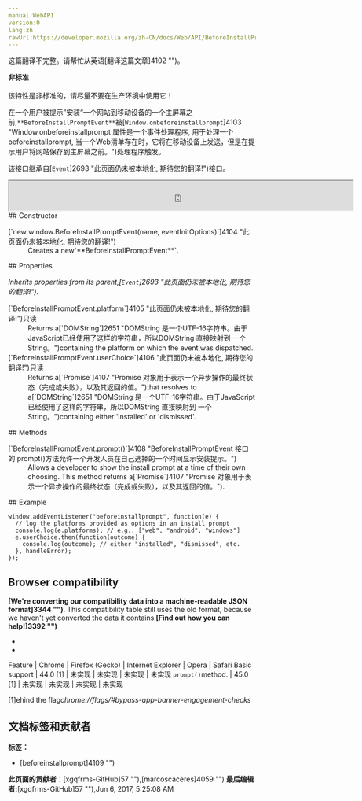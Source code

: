 ```yaml
---
manual:WebAPI
version:0
lang:zh
rawUrl:https://developer.mozilla.org/zh-CN/docs/Web/API/BeforeInstallPromptEvent
---
```




这篇翻译不完整。请帮忙从英语[翻译这篇文章]4102 "")。






**非标准**<br></br>该特性是非标准的，请尽量不要在生产环境中使用它！




在一个用户被提示”安装“一个网站到移动设备的一个主屏幕之前,`**BeforeInstallPromptEvent**`被[`Window.onbeforeinstallprompt`]4103 "Window.onbeforeinstallprompt 属性是一个事件处理程序, 用于处理一个beforeinstallprompt, 当一个Web清单存在时，它将在移动设备上发送，但是在提示用户将网站保存到主屏幕之前。")处理程序触发。



该接口继承自[`Event`]2693 "此页面仍未被本地化, 期待您的翻译!")接口。

<iframe src='https://mdn.mozillademos.org/zh-CN/docs/Web/API/BeforeInstallPromptEvent$samples/inheritance_diagram?revision=1253419' width='700' height='60'></iframe>
## Constructor<a name="Constructor"></a>
<dl><dt>[`new window.BeforeInstallPromptEvent(name, eventInitOptions)`]4104 "此页面仍未被本地化, 期待您的翻译!")</dt><dd>Creates a new`**BeforeInstallPromptEvent**`.</dd></dl>
## Properties<a name="Properties"></a>


<em>Inherits properties from its parent,[`Event`]2693 "此页面仍未被本地化, 期待您的翻译!").</em>

<dl><dt>[`BeforeInstallPromptEvent.platform`]4105 "此页面仍未被本地化, 期待您的翻译!")只读</dt><dd>Returns a[`DOMString`]2651 "DOMString 是一个UTF-16字符串。由于JavaScript已经使用了这样的字符串，所以DOMString 直接映射到 一个String。")containing the platform on which the event was dispatched.</dd><dt>[`BeforeInstallPromptEvent.userChoice`]4106 "此页面仍未被本地化, 期待您的翻译!")只读</dt><dd>Returns a[`Promise`]4107 "Promise 对象用于表示一个异步操作的最终状态（完成或失败），以及其返回的值。")that resolves to a[`DOMString`]2651 "DOMString 是一个UTF-16字符串。由于JavaScript已经使用了这样的字符串，所以DOMString 直接映射到 一个String。")containing either &#39;installed&#39; or &#39;dismissed&#39;.</dd></dl>
## Methods<a name="Methods"></a>
<dl><dt>[`BeforeInstallPromptEvent.prompt()`]4108 "BeforeInstallPromptEvent 接口的 prompt()方法允许一个开发人员在自己选择的一个时间显示安装提示。")</dt><dd>Allows a developer to show the install prompt at a time of their own choosing. This method returns a[`Promise`]4107 "Promise 对象用于表示一个异步操作的最终状态（完成或失败），以及其返回的值。").</dd></dl>
## Example<a name="Example"></a>

```
window.addEventListener("beforeinstallprompt", function(e) { 
  // log the platforms provided as options in an install prompt 
  console.log(e.platforms); // e.g., ["web", "android", "windows"] 
  e.userChoice.then(function(outcome) { 
    console.log(outcome); // either "installed", "dismissed", etc. 
  }, handleError); 
});
```

## Browser compatibility<a name="Browser_compatibility"></a>


**[We&#39;re converting our compatibility data into a machine-readable JSON format]3344 "")**. This compatibility table still uses the old format, because we haven&#39;t yet converted the data it contains.**[Find out how you can help!]3392 "")**


* 
* 
Feature | Chrome | Firefox (Gecko) | Internet Explorer | Opera | Safari 
Basic support | 44.0 [1] | 未实现 | 未实现 | 未实现 | 未实现 
`prompt()`method. | 45.0 [1] | 未实现 | 未实现 | 未实现 | 未实现 





[1]ehind the flag<em>chrome://flags/#bypass-app-banner-engagement-checks</em>




## 文档标签和贡献者
**标签：**
* [beforeinstallprompt]4109 "")

**此页面的贡献者：**[xgqfrms-GitHub]57 ""),[marcoscaceres]4059 "")
**最后编辑者:**[xgqfrms-GitHub]57 ""),<time>Jun 6, 2017, 5:25:08 AM</time>


